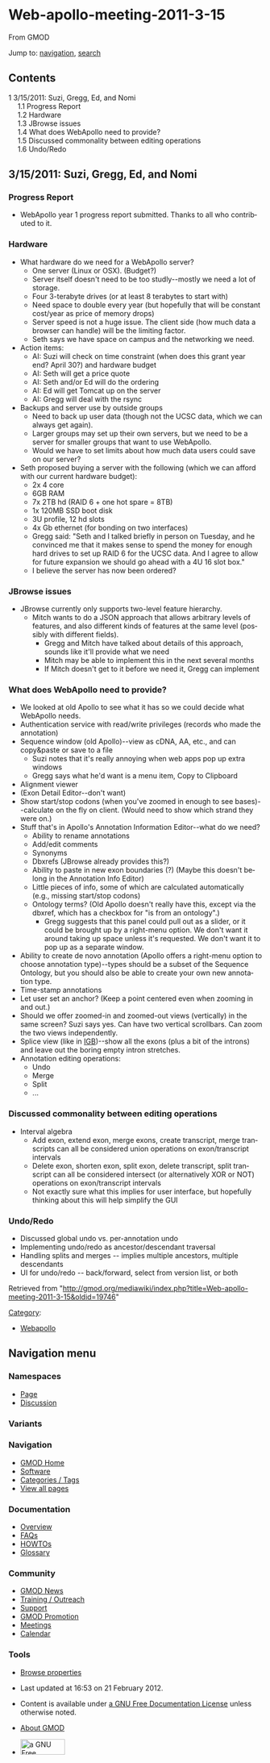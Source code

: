<div id="mw-page-base" class="noprint">

</div>

<div id="mw-head-base" class="noprint">

</div>

<div id="content" class="mw-body" role="main">

<span id="top"></span>

<div id="mw-js-message" style="display:none;">

</div>



# <span dir="auto">Web-apollo-meeting-2011-3-15</span>

<div id="bodyContent">

<div id="siteSub">

From GMOD

</div>

<div id="contentSub">

</div>

<div id="jump-to-nav" class="mw-jump">

Jump to: [navigation](#mw-navigation), [search](#p-search)

</div>

<div id="mw-content-text" class="mw-content-ltr" lang="en" dir="ltr">

<div id="toc" class="toc">

<div id="toctitle">

## Contents

</div>

- [<span class="tocnumber">1</span> <span class="toctext">3/15/2011:
  Suzi, Gregg, Ed, and
  Nomi</span>](#3.2F15.2F2011:_Suzi.2C_Gregg.2C_Ed.2C_and_Nomi)
  - [<span class="tocnumber">1.1</span> <span class="toctext">Progress
    Report</span>](#Progress_Report)
  - [<span class="tocnumber">1.2</span>
    <span class="toctext">Hardware</span>](#Hardware)
  - [<span class="tocnumber">1.3</span> <span class="toctext">JBrowse
    issues</span>](#JBrowse_issues)
  - [<span class="tocnumber">1.4</span> <span class="toctext">What does
    WebApollo need to
    provide?</span>](#What_does_WebApollo_need_to_provide.3F)
  - [<span class="tocnumber">1.5</span> <span class="toctext">Discussed
    commonality between editing
    operations</span>](#Discussed_commonality_between_editing_operations)
  - [<span class="tocnumber">1.6</span>
    <span class="toctext">Undo/Redo</span>](#Undo.2FRedo)

</div>

## <span id="3.2F15.2F2011:_Suzi.2C_Gregg.2C_Ed.2C_and_Nomi" class="mw-headline">3/15/2011: Suzi, Gregg, Ed, and Nomi</span>

### <span id="Progress_Report" class="mw-headline">Progress Report</span>

- WebApollo year 1 progress report submitted. Thanks to all who
  contributed to it.

### <span id="Hardware" class="mw-headline">Hardware</span>

- What hardware do we need for a WebApollo server?
  - One server (Linux or OSX). (Budget?)
  - Server itself doesn't need to be too studly--mostly we need a lot of
    storage.
  - Four 3-terabyte drives (or at least 8 terabytes to start with)
  - Need space to double every year (but hopefully that will be constant
    cost/year as price of memory drops)
  - Server speed is not a huge issue. The client side (how much data a
    browser can handle) will be the limiting factor.
  - Seth says we have space on campus and the networking we need.
- Action items:
  - AI: Suzi will check on time constraint (when does this grant year
    end? April 30?) and hardware budget
  - AI: Seth will get a price quote
  - AI: Seth and/or Ed will do the ordering
  - AI: Ed will get Tomcat up on the server
  - AI: Gregg will deal with the rsync
- Backups and server use by outside groups
  - Need to back up user data (though not the UCSC data, which we can
    always get again).
  - Larger groups may set up their own servers, but we need to be a
    server for smaller groups that want to use WebApollo.
  - Would we have to set limits about how much data users could save on
    our server?
- Seth proposed buying a server with the following (which we can afford
  with our current hardware budget):
  - 2x 4 core
  - 6GB RAM
  - 7x 2TB hd (RAID 6 + one hot spare = 8TB)
  - 1x 120MB SSD boot disk
  - 3U profile, 12 hd slots
  - 4x Gb ethernet (for bonding on two interfaces)
  - Gregg said: "Seth and I talked briefly in person on Tuesday, and he
    convinced me that it makes sense to spend the money for enough hard
    drives to set up RAID 6 for the UCSC data. And I agree to allow for
    future expansion we should go ahead with a 4U 16 slot box."
  - I believe the server has now been ordered?

### <span id="JBrowse_issues" class="mw-headline">JBrowse issues</span>

- JBrowse currently only supports two-level feature hierarchy.
  - Mitch wants to do a JSON approach that allows arbitrary levels of
    features, and also different kinds of features at the same level
    (possibly with different fields).
    - Gregg and Mitch have talked about details of this approach, sounds
      like it'll provide what we need
    - Mitch may be able to implement this in the next several months
    - If Mitch doesn't get to it before we need it, Gregg can implement

### <span id="What_does_WebApollo_need_to_provide.3F" class="mw-headline">What does WebApollo need to provide?</span>

- We looked at old Apollo to see what it has so we could decide what
  WebApollo needs.
- Authentication service with read/write privileges (records who made
  the annotation)
- Sequence window (old Apollo)--view as cDNA, AA, etc., and can
  copy&paste or save to a file
  - Suzi notes that it's really annoying when web apps pop up extra
    windows
  - Gregg says what he'd want is a menu item, Copy to Clipboard
- Alignment viewer
- (Exon Detail Editor--don't want)
- Show start/stop codons (when you've zoomed in enough to see
  bases)--calculate on the fly on client. (Would need to show which
  strand they were on.)
- Stuff that's in Apollo's Annotation Information Editor--what do we
  need?
  - Ability to rename annotations
  - Add/edit comments
  - Synonyms
  - Dbxrefs (JBrowse already provides this?)
  - Ability to paste in new exon boundaries (?) (Maybe this doesn't
    belong in the Annotation Info Editor)
  - Little pieces of info, some of which are calculated automatically
    (e.g., missing start/stop codons)
  - Ontology terms? (Old Apollo doesn't really have this, except via the
    dbxref, which has a checkbox for "is from an ontology".)
    - Gregg suggests that this panel could pull out as a slider, or it
      could be brought up by a right-menu option. We don't want it
      around taking up space unless it's requested. We don't want it to
      pop up as a separate window.
- Ability to create de novo annotation (Apollo offers a right-menu
  option to choose annotation type)--types should be a subset of the
  Sequence Ontology, but you should also be able to create your own new
  annotation type.
- Time-stamp annotations
- Let user set an anchor? (Keep a point centered even when zooming in
  and out.)
- Should we offer zoomed-in and zoomed-out views (vertically) in the
  same screen? Suzi says yes. Can have two vertical scrollbars. Can zoom
  the two views independently.
- Splice view (like in [IGB](IGB "IGB"))--show all the exons (plus a bit
  of the introns) and leave out the boring empty intron stretches.
- Annotation editing operations:
  - Undo
  - Merge
  - Split
  - ...

### <span id="Discussed_commonality_between_editing_operations" class="mw-headline">Discussed commonality between editing operations</span>

- Interval algebra
  - Add exon, extend exon, merge exons, create transcript, merge
    transcripts can all be considered union operations on
    exon/transcript intervals
  - Delete exon, shorten exon, split exon, delete transcript, split
    transcript can all be considered intersect (or alternatively XOR or
    NOT) operations on exon/transcript intervals
  - Not exactly sure what this implies for user interface, but hopefully
    thinking about this will help simplify the GUI

### <span id="Undo.2FRedo" class="mw-headline">Undo/Redo</span>

- Discussed global undo vs. per-annotation undo
- Implementing undo/redo as ancestor/descendant traversal
- Handling splits and merges -- implies multiple ancestors, multiple
  descendants
- UI for undo/redo -- back/forward, select from version list, or both

</div>

<div class="printfooter">

Retrieved from
"<http://gmod.org/mediawiki/index.php?title=Web-apollo-meeting-2011-3-15&oldid=19746>"

</div>

<div id="catlinks" class="catlinks">

<div id="mw-normal-catlinks" class="mw-normal-catlinks">

[Category](Special:Categories "Special:Categories"):

- [Webapollo](Category:Webapollo "Category:Webapollo")

</div>

</div>

<div class="visualClear">

</div>

</div>

</div>

<div id="mw-navigation">

## Navigation menu

<div id="mw-head">



<div id="left-navigation">

<div id="p-namespaces" class="vectorTabs" role="navigation"
aria-labelledby="p-namespaces-label">

### Namespaces

- <span id="ca-nstab-main"><a href="Web-apollo-meeting-2011-3-15" accesskey="c"
  title="View the content page [c]">Page</a></span>
- <span id="ca-talk"><a
  href="http://gmod.org/mediawiki/index.php?title=Talk:Web-apollo-meeting-2011-3-15&amp;action=edit&amp;redlink=1"
  accesskey="t"
  title="Discussion about the content page [t]">Discussion</a></span>

</div>

<div id="p-variants" class="vectorMenu emptyPortlet" role="navigation"
aria-labelledby="p-variants-label">

### 

### Variants[](#)

<div class="menu">

</div>

</div>

</div>

<div id="right-navigation">





</div>



</div>

</div>

</div>

<div id="mw-panel">

<div id="p-logo" role="banner">

<a href="Main_Page"
style="background-image: url(../images/GMOD-cogs.png);"
title="Visit the main page"></a>

</div>

<div id="p-Navigation" class="portal" role="navigation"
aria-labelledby="p-Navigation-label">

### Navigation

<div class="body">

- <span id="n-GMOD-Home">[GMOD Home](Main_Page)</span>
- <span id="n-Software">[Software](GMOD_Components)</span>
- <span id="n-Categories-.2F-Tags">[Categories /
  Tags](Categories)</span>
- <span id="n-View-all-pages">[View all pages](Special:AllPages)</span>

</div>

</div>

<div id="p-Documentation" class="portal" role="navigation"
aria-labelledby="p-Documentation-label">

### Documentation

<div class="body">

- <span id="n-Overview">[Overview](Overview)</span>
- <span id="n-FAQs">[FAQs](Category:FAQ)</span>
- <span id="n-HOWTOs">[HOWTOs](Category:HOWTO)</span>
- <span id="n-Glossary">[Glossary](Glossary)</span>

</div>

</div>

<div id="p-Community" class="portal" role="navigation"
aria-labelledby="p-Community-label">

### Community

<div class="body">

- <span id="n-GMOD-News">[GMOD News](GMOD_News)</span>
- <span id="n-Training-.2F-Outreach">[Training /
  Outreach](Training_and_Outreach)</span>
- <span id="n-Support">[Support](Support)</span>
- <span id="n-GMOD-Promotion">[GMOD Promotion](GMOD_Promotion)</span>
- <span id="n-Meetings">[Meetings](Meetings)</span>
- <span id="n-Calendar">[Calendar](Calendar)</span>

</div>

</div>

<div id="p-tb" class="portal" role="navigation"
aria-labelledby="p-tb-label">

### Tools

<div class="body">


- <span id="t-smwbrowselink"><a href="Special:Browse/Web-2Dapollo-2Dmeeting-2D2011-2D3-2D15"
  rel="smw-browse">Browse properties</a></span>


</div>

</div>

</div>

</div>

<div id="footer" role="contentinfo">

- <span id="footer-info-lastmod">Last updated at 16:53 on 21 February
  2012.</span>
<!-- - <span id="footer-info-viewcount">14,146 page views.</span> -->
- <span id="footer-info-copyright">Content is available under
  <a href="http://www.gnu.org/licenses/fdl-1.3.html" class="external"
  rel="nofollow">a GNU Free Documentation License</a> unless otherwise
  noted.</span>

<!-- -->

- <span id="footer-places-about">[About
  GMOD](GMOD:About "GMOD:About")</span>

<!-- -->

- <span id="footer-copyrightico">[<img src="http://www.gnu.org/graphics/gfdl-logo-small.png" width="88"
  height="31" alt="a GNU Free Documentation License" />](http://www.gnu.org/licenses/fdl-1.3.html)</span>




</div>
